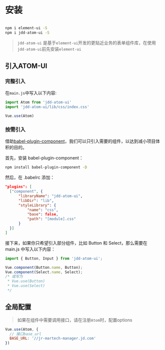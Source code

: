 # 安装

```bash

npm i element-ui -S
npm i jdd-atom-ui -S

```
> `jdd-atom-ui` 是基于`element-ui`开发的更贴近业务的表单组件库，在使用`jdd-atom-ui`前先安装`element-ui`

## 引入ATOM-UI

### 完整引入

在`main.js`中写入以下内容: 

```javascript
import Atom from 'jdd-atom-ui'
import 'jdd-atom-ui/lib/css/index.css'

Vue.use(Atom)

```

### 按需引入
借助[babel-plugin-component](https://github.com/ElementUI/babel-plugin-component)，我们可以只引入需要的组件，以达到减小项目体积的目的。

首先，安装 babel-plugin-component：

```bash
npm install babel-plugin-component -D
```

然后，在 .babelrc 添加：

```json
"plugins": [
  ["component", {
      "libraryName": "jdd-atom-ui",
      "libDir": "lib",
      "styleLibrary": {
          "name": "css",
          "base": false,
          "path": "[module].css"
      }
  }]
]
```
接下来，如果你只希望引入部分组件，比如 Button 和 Select，那么需要在 main.js 中写入以下内容：

```javascript
import { Button, Input } from 'jdd-atom-ui';

Vue.component(Button.name, Button);
Vue.component(Select.name, Select);
/* 或写为
 * Vue.use(Button)
 * Vue.use(Select)
 */

```

## 全局配置
> 如果在组件中需要调用接口，请在注册`Atom`时，配置options
```javascript
Vue.use(Atom, {
  // 接口base_url
  BASE_URL: '//jr-martech-manager.jd.com'
})
```